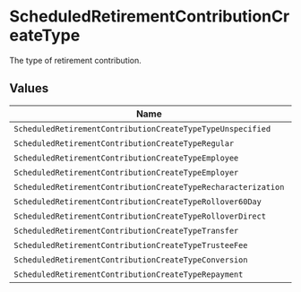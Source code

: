 # ScheduledRetirementContributionCreateType

The type of retirement contribution.


## Values

| Name                                                          | Value                                                         |
| ------------------------------------------------------------- | ------------------------------------------------------------- |
| `ScheduledRetirementContributionCreateTypeTypeUnspecified`    | TYPE_UNSPECIFIED                                              |
| `ScheduledRetirementContributionCreateTypeRegular`            | REGULAR                                                       |
| `ScheduledRetirementContributionCreateTypeEmployee`           | EMPLOYEE                                                      |
| `ScheduledRetirementContributionCreateTypeEmployer`           | EMPLOYER                                                      |
| `ScheduledRetirementContributionCreateTypeRecharacterization` | RECHARACTERIZATION                                            |
| `ScheduledRetirementContributionCreateTypeRollover60Day`      | ROLLOVER_60_DAY                                               |
| `ScheduledRetirementContributionCreateTypeRolloverDirect`     | ROLLOVER_DIRECT                                               |
| `ScheduledRetirementContributionCreateTypeTransfer`           | TRANSFER                                                      |
| `ScheduledRetirementContributionCreateTypeTrusteeFee`         | TRUSTEE_FEE                                                   |
| `ScheduledRetirementContributionCreateTypeConversion`         | CONVERSION                                                    |
| `ScheduledRetirementContributionCreateTypeRepayment`          | REPAYMENT                                                     |